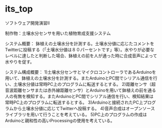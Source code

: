 ﻿its_top
=======
ソフトウェア開発演習II

制作物：土壌水分センサを用いた植物育成支援システム

システム概要：
鉢植えの土壌水分を計測する。土壌水分値に応じたコメントをTwitterに投稿する（「土壌水分値は８０パーセントです」等）。水やりが必要なレベルに達したと判断した場合、鉢植えの前を人が通った時に合成音声によって水やりを促す。

システム構成概要： 
1)土壌水分センサとマイクロコントローラであるArduinoを用いて、鉢植えの土壌水分を計測する。またArduinoとPC間でシリアル通信を行い、土壌水分値は常時PC上のプログラムに転送するとする。
2)距離センサ（超音波距離センサまたは赤外線距離センサ）とArduinoを用いて鉢植えの前を通る人の有無を検知する。またArduinoとPC間でシリアル通信を行い、検知結果は常時PC上のプログラムに転送するとする。
3)Arduinoと接続されたPC上プログラムから土壌水分値に応じてTwitterへ投稿する。
4)音声合成はオープンソースライブラリを用いて行うことを考えている。
5)PC上のプログラムの作成はArduinoと親和性の高いProcessingの使用を考えている。


